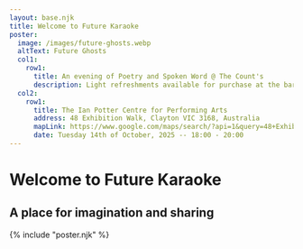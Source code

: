 ```yaml
---
layout: base.njk
title: Welcome to Future Karaoke
poster:
  image: /images/future-ghosts.webp
  altText: Future Ghosts
  col1:
    row1:
      title: An evening of Poetry and Spoken Word @ The Count's
      description: Light refreshments available for purchase at the bar
  col2:
    row1:
      title: The Ian Potter Centre for Performing Arts
      address: 48 Exhibition Walk, Clayton VIC 3168, Australia
      mapLink: https://www.google.com/maps/search/?api=1&query=48+Exhibition+Walk,+Clayton+VIC+3168,+Australia
      date: Tuesday 14th of October, 2025 -- 18:00 - 20:00
---
```


# Welcome to Future Karaoke

## A place for imagination and sharing

{% include "poster.njk" %}
